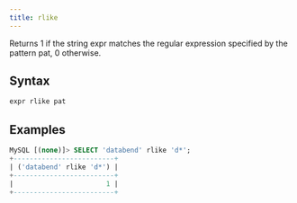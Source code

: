```yaml
---
title: rlike
---
```


Returns 1 if the string expr matches the regular expression specified by the pattern pat, 0 otherwise.

## Syntax

```sql
expr rlike pat 
```

## Examples

```sql
MySQL [(none)]> SELECT 'databend' rlike 'd*';
+-------------------------+
| ('databend' rlike 'd*') |
+-------------------------+
|                       1 |
+-------------------------+
```